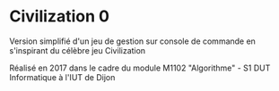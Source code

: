 # Civilization 0
Version simplifié d'un jeu de gestion sur console de commande en s'inspirant du célèbre jeu Civilization

Réalisé en 2017 dans le cadre du module M1102 "Algorithme" - S1 DUT Informatique à l'IUT de Dijon

